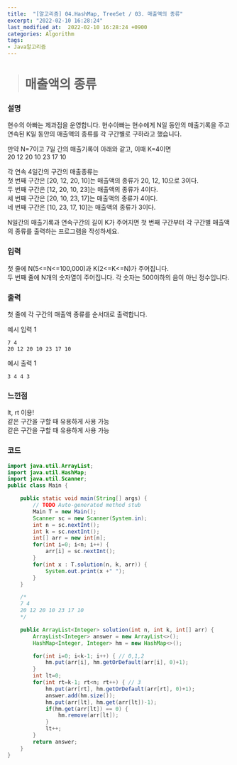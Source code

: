 ```yaml
---
title:  "[알고리즘] 04.HashMap, TreeSet / 03. 매출액의 종류"
excerpt: "2022-02-10 16:28:24"
last_modified_at:  2022-02-10 16:28:24 +0900
categories: Algorithm
tags:
- Java알고리즘
---
```


># 매출액의 종류  

### 설명  

현수의 아빠는 제과점을 운영합니다. 현수아빠는 현수에게 N일 동안의 매출기록을 주고 연속된 K일 동안의 매출액의 종류를 각 구간별로 구하라고 했습니다.

만약 N=7이고 7일 간의 매출기록이 아래와 같고, 이때 K=4이면  
20 12 20 10 23 17 10  

각 연속 4일간의 구간의 매출종류는  
첫 번째 구간은 [20, 12, 20, 10]는 매출액의 종류가 20, 12, 10으로 3이다.  
두 번째 구간은 [12, 20, 10, 23]는 매출액의 종류가 4이다.  
세 번째 구간은 [20, 10, 23, 17]는 매출액의 종류가 4이다.  
네 번째 구간은 [10, 23, 17, 10]는 매출액의 종류가 3이다.  

N일간의 매출기록과 연속구간의 길이 K가 주어지면 첫 번째 구간부터 각 구간별 매출액의 종류를 출력하는 프로그램을 작성하세요.     


### 입력  

첫 줄에 N(5<=N<=100,000)과 K(2<=K<=N)가 주어집니다.  
두 번째 줄에 N개의 숫자열이 주어집니다. 각 숫자는 500이하의 음이 아닌 정수입니다.  


### 출력  

첫 줄에 각 구간의 매출액 종류를 순서대로 출력합니다.   


예시 입력 1   
```
7 4
20 12 20 10 23 17 10
```
예시 출력 1  
```
3 4 4 3
```

### 느낀점  

lt, rt 이용!  
같은 구간을 구할 때 유용하게 사용 가능  
같은 구간을 구할 때 유용하게 사용 가능  


### 코드  

```java
import java.util.ArrayList;
import java.util.HashMap;
import java.util.Scanner;
public class Main {

	public static void main(String[] args) {
		// TODO Auto-generated method stub
		Main T = new Main();
		Scanner sc = new Scanner(System.in);
		int n = sc.nextInt();
		int k = sc.nextInt();
		int[] arr = new int[n];
		for(int i=0; i<n; i++) {
			arr[i] = sc.nextInt();
		}
		for(int x : T.solution(n, k, arr)) {
			System.out.print(x +" ");
		}
	}

	/*
	7 4
	20 12 20 10 23 17 10
	*/

	public ArrayList<Integer> solution(int n, int k, int[] arr) {
		ArrayList<Integer> answer = new ArrayList<>();
		HashMap<Integer, Integer> hm = new HashMap<>();

		for(int i=0; i<k-1; i++) { // 0,1,2
			hm.put(arr[i], hm.getOrDefault(arr[i], 0)+1);
		}
		int lt=0;
		for(int rt=k-1; rt<n; rt++) { // 3
			hm.put(arr[rt], hm.getOrDefault(arr[rt], 0)+1);
			answer.add(hm.size());
			hm.put(arr[lt], hm.get(arr[lt])-1);
			if(hm.get(arr[lt]) == 0) {
				hm.remove(arr[lt]);
			}
			lt++;
		}
		return answer;
	}
}


```
